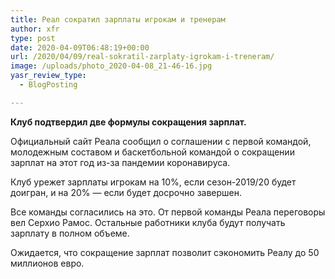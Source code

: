 ```yaml
---
title: Реал сократил зарплаты игрокам и тренерам
author: xfr
type: post
date: 2020-04-09T06:48:19+00:00
url: /2020/04/09/real-sokratil-zarplaty-igrokam-i-treneram/
image: /uploads/photo_2020-04-08_21-46-16.jpg
yasr_review_type:
  - BlogPosting

---
```

**Клуб подтвердил две формулы сокращения зарплат.**

Официальный сайт Реала сообщил о соглашении с первой командой, молодежным составом и баскетбольной командой о сокращении зарплат на этот год из-за пандемии коронавируса.

Клуб урежет зарплаты игрокам на 10%, если сезон-2019/20 будет доигран, и на 20% &#8212; если будет досрочно завершен.

Все команды согласились на это. От первой команды Реала переговоры вел Серхио Рамос. Остальные работники клуба будут получать зарплату в полном объеме.

Ожидается, что сокращение зарплат позволит сэкономить Реалу до 50 миллионов евро.